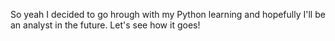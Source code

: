 So yeah I decided to go hrough with my Python learning and hopefully I'll be an analyst in the future.
Let's see how it goes!
